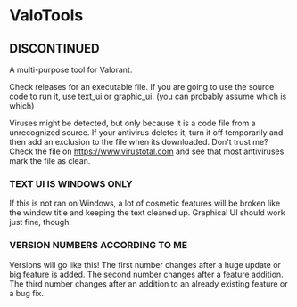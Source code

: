 # ValoTools
## DISCONTINUED
A multi-purpose tool for Valorant.

Check releases for an executable file.
If you are going to use the source code to run it, use text_ui or graphic_ui. (you can probably assume which is which)

Viruses might be detected, but only because it is a code file from a unrecognized source.
If your antivirus deletes it, turn it off temporarily and then add an exclusion to the file when its downloaded.
Don't trust me? Check the file on https://www.virustotal.com and see that most antiviruses mark the file as clean.

### TEXT UI IS WINDOWS ONLY
If this is not ran on Windows, a lot of cosmetic features will be broken like the window title and keeping the text cleaned up.
Graphical UI should work just fine, though.

### VERSION NUMBERS ACCORDING TO ME
Versions will go like this! The first number changes after a huge update or big feature is added.
The second number changes after a feature addition.
The third number changes after an addition to an already existing feature or a bug fix.
